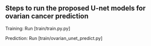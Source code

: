 
## Steps to run the proposed U-net models for ovarian cancer prediction
Training: Run [train/train.py.py]

Prediction: Run [train/ovarian_unet_predict.py]
